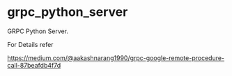 # grpc_python_server
GRPC Python Server. 

For Details refer 

https://medium.com/@aakashnarang1990/grpc-google-remote-procedure-call-87beafdb4f7d
